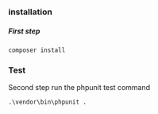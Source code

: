 ### installation

##### First step

 `composer install` 


### Test

Second step run the phpunit test command

`.\vendor\bin\phpunit .`
